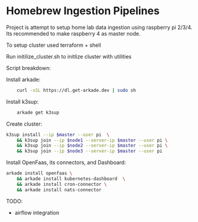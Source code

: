 # Homebrew Ingestion Pipelines

Project is attempt to setup home lab data ingestion using raspberry pi 2/3/4.
Its recommended to make raspberry 4 as master node.

To setup cluster used terraform + shell

Run initilize_cluster.sh to initlize cluster with utilities

Script breakdown:

Install arkade:
```bash 
    curl -sSL https://dl.get-arkade.dev | sudo sh
```

Install k3sup:
```bash
    arkade get k3sup
```

Create cluster:
```bash 
k3sup install --ip $master --user pi  \
    && k3sup join --ip $node1 --server-ip $master --user pi \
    && k3sup join --ip $node2 --server-ip $master --user pi \
    && k3sup join --ip $node3 --server-ip $master --user pi
```

Install OpenFaas, its connectors, and Dashboard:
```bash
arkade install openfaas \
    && arkade install kubernetes-dashboard  \
    && arkade install cron-connector \
    && arkade install nats-connector
```

TODO:
- airflow integration